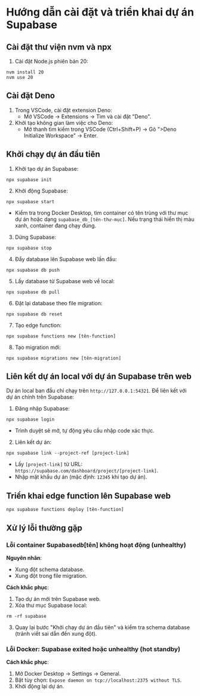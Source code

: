 # Hướng dẫn cài đặt và triển khai dự án Supabase

## Cài đặt thư viện nvm và npx

1. Cài đặt Node.js phiên bản 20:

```
nvm install 20
nvm use 20
```

## Cài đặt Deno

1. Trong VSCode, cài đặt extension Deno:
   - Mở VSCode → Extensions → Tìm và cài đặt "Deno".
2. Khởi tạo không gian làm việc cho Deno:
   - Mở thanh tìm kiếm trong VSCode (Ctrl+Shift+P) → Gõ ">Deno Initialize Workspace" → Enter.

## Khởi chạy dự án đầu tiên

1. Khởi tạo dự án Supabase:

```
npx supabase init
```

2. Khởi động Supabase:

```
npx supabase start
```

- Kiểm tra trong Docker Desktop, tìm container có tên trùng với thư mục dự án hoặc dạng `supabase_db_[tên-thư-mục]`. Nếu trạng thái hiển thị màu xanh, container đang chạy đúng.

3. Dừng Supabase:

```
npx supabase stop
```

4. Đẩy database lên Supabase web lần đầu:

```
npx supabase db push
```

5. Lấy database từ Supabase web về local:

```
npx supabase db pull
```

6. Đặt lại database theo file migration:

```
npx supabase db reset
```

7. Tạo edge function:

```
npx supabase functions new [tên-function]
```

8. Tạo migration mới:

```
npx supabase migrations new [tên-migration]
```

## Liên kết dự án local với dự án Supabase trên web

Dự án local ban đầu chỉ chạy trên `http://127.0.0.1:54321`. Để liên kết với dự án chính trên Supabase:

1. Đăng nhập Supabase:

```
npx supabase login
```

- Trình duyệt sẽ mở, tự động yêu cầu nhập code xác thực.

2. Liên kết dự án:

```
npx supabase link --project-ref [project-link]
```

- Lấy `[project-link]` từ URL: `https://supabase.com/dashboard/project/[project-link]`.
- Nhập mật khẩu dự án (mặc định: `12345` khi tạo dự án).

## Triển khai edge function lên Supabase web

```
npx supabase functions deploy [tên-function]
```

## Xử lý lỗi thường gặp

### Lỗi container Supabase*db*[tên] không hoạt động (unhealthy)

**Nguyên nhân**:

- Xung đột schema database.
- Xung đột trong file migration.

**Cách khắc phục**:

1. Tạo dự án mới trên Supabase web.
2. Xóa thư mục Supabase local:

```
rm -rf supabase
```

3. Quay lại bước "Khởi chạy dự án đầu tiên" và kiểm tra schema database (tránh viết sai dẫn đến xung đột).

### Lỗi Docker: Supabase exited hoặc unhealthy (hot standby)

**Cách khắc phục**:

1. Mở Docker Desktop → Settings → General.
2. Bật tùy chọn: `Expose daemon on tcp://localhost:2375 without TLS`.
3. Khởi động lại dự án.
